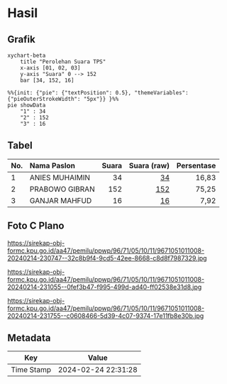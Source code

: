 # Hasil

## Grafik

```mermaid
xychart-beta
    title "Perolehan Suara TPS"
    x-axis [01, 02, 03]
    y-axis "Suara" 0 --> 152
    bar [34, 152, 16]
```

```mermaid
%%{init: {"pie": {"textPosition": 0.5}, "themeVariables": {"pieOuterStrokeWidth": "5px"}} }%%
pie showData
    "1" : 34
    "2" : 152
    "3" : 16
```

## Tabel

| No. | Nama Paslon    | Suara | Suara (raw) | Persentase |
|:--- |:-------------- | -----:| -----------:| ----------:|
| 1   | ANIES MUHAIMIN | 34    | [34][p-1]   | 16,83      |
| 2   | PRABOWO GIBRAN | 152   | [152][p-2]  | 75,25      |
| 3   | GANJAR MAHFUD  | 16    | [16][p-3]   | 7,92       |


[p-1]: https://github.com/gigit-pemilu/pemilu-2024-96-papua-barat-daya/blob/main/pilpres/hitung-suara/sub/96-papua-barat-daya/sub/71-kota-sorong/sub/05-sorong-utara/sub/1011-sawagumu/sub/008-tps/sub/paslon-1.txt
[p-2]: https://github.com/gigit-pemilu/pemilu-2024-96-papua-barat-daya/blob/main/pilpres/hitung-suara/sub/96-papua-barat-daya/sub/71-kota-sorong/sub/05-sorong-utara/sub/1011-sawagumu/sub/008-tps/sub/paslon-2.txt
[p-3]: https://github.com/gigit-pemilu/pemilu-2024-96-papua-barat-daya/blob/main/pilpres/hitung-suara/sub/96-papua-barat-daya/sub/71-kota-sorong/sub/05-sorong-utara/sub/1011-sawagumu/sub/008-tps/sub/paslon-3.txt

## Foto C Plano

https://sirekap-obj-formc.kpu.go.id/aa47/pemilu/ppwp/96/71/05/10/11/9671051011008-20240214-230747--32c8b9f4-9cd5-42ee-8668-c8d8f7987329.jpg

https://sirekap-obj-formc.kpu.go.id/aa47/pemilu/ppwp/96/71/05/10/11/9671051011008-20240214-231055--0fef3b47-f995-499d-ad40-ff02538e31d8.jpg

https://sirekap-obj-formc.kpu.go.id/aa47/pemilu/ppwp/96/71/05/10/11/9671051011008-20240214-231755--c0608466-5d39-4c07-9374-17e11fb8e30b.jpg


## Metadata

| Key        | Value               |
| ---------- | ------------------- |
| Time Stamp | 2024-02-24 22:31:28 |



